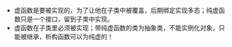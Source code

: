 - 虚函数是要被实现的，为了让他在子类中被覆盖，后期绑定实现多态；纯虚函数只是一个接口，留到子类中实现。
- 虚函数在子类里必须被实现；带纯虚函数的类为抽象类，不能实例化对象，只能被继承，析构函数可以为纯虚的！
